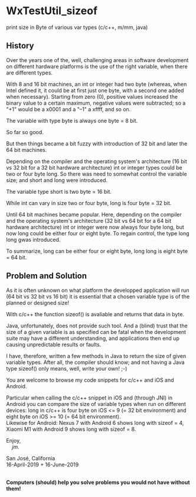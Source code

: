 # WxTestUtil_sizeof
print size in Byte of various var types (c/c++, m/mm, java)


<h2>History</h2>

Over the years one of the, well, challenging areas in software development on different hardware platforms is the use of the right variable, when there are different types.

With 8 and 16 bit machines, an int or integer had two byte (whereas, when Intel defined it, it could be at first just one byte, with a second one added when necessary).  Starting from zero (0), positive values increased the binary value to a certain maximum, negative values were subtracted; so a "+1" would be a x0001 and a "–1" a xffff, and so on.

The variable with type byte is always one byte = 8 bit.

So far so good.

But then things became a bit fuzzy with introduction of 32 bit and later the 64 bit machines.

Depending on the compiler and the operating system's architecture (16 bit vs 32 bit for a 32 bit hardware architecture) int or integer types could be two or four byte long.  So there was need to somewhat control the variable size; and short and long were introduced.

The variable type short is two byte = 16 bit.

While int can vary in size two or four byte, long is four byte = 32 bit.

Until 64 bit machines became popular.  Here, depending on the compiler and the operating system's architecture (32 bit vs 64 bit for a 64 bit hardware architecture) int or integer were now always four byte long, but now long could be either four or eight byte.  To regain control, the type long long gwas introduced.

To summarize, long can be either four or eight byte, long long is eight byte = 64 bit.

<h2>Problem and Solution</h2>
  
As it is often unknown on what platform the developped application will run (64 bit vs 32 bit vs 16 bit) it is essential that a chosen variable type is of the planned or designed size!

With c/c++ the function sizeof() is avaliable and returns that data in byte.

Java, unfortunately, does not provide such tool.  And a (blind) trust that the size of a given variable is as specified can be fatal when the development suite may have a different understanding, and applications then end up causing unpredictable results or faults.

I have, therefore, written a few methods in Java to return the size of given variable types.  After all, the compiler should know; and not having a Java type sizeof() only means, well, write your own!  ;-) 

You are welcome to browse my code snippets for c/c++ and iOS and Android.

Particular when calling the c/c++ snippet in iOS and (through JNI) in Android you can compare the size of variable types when run on different devices: long in c/c++ is four byte on iOS <= 9 (= 32 bit environment) and eight byte on iOS >= 10 (= 64 bit environment).  
Likewise for Android: Nexus 7 with Android 6 shows long with sizeof = 4, Xiaomi M1 with Android 9  shows long with sizeof = 8.


Enjoy,<br>
&nbsp; &nbsp; <i>jm</i>.
    
San José, California    
16-April-2019 + 16-June-2019
    
<br>    
<b>Computers (should) help you solve problems you would not have without them!</b>

